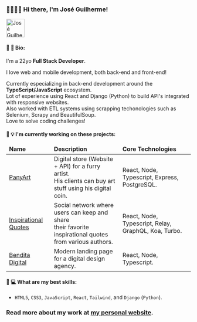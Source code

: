 ### 🏳️‍🌈👋😄 Hi there, I'm José Guilherme!

<a href="https://dev.to/joseguilhermefmoura/" target="_blank">
<img src="https://d2fltix0v2e0sb.cloudfront.net/dev-badge.svg"  width=50 alt="José Guilherme 's DEV Profile">
</a>

#### 📖 📝 Bio:

I'm a 22yo **Full Stack Developer**.

I love web and mobile development, both back-end and front-end!

Currently especializing in back-end development around the **TypeScript/JavaScript** ecosystem.<br/>
Lot of experience using React and Django (Python) to build API's integrated with responsive websites.<br/>
Also worked with ETL systems using scrapping techonologies such as Selenium, Scrapy and BeautifulSoup.<br/>
Love to solve coding challenges!<br/>

#### 🌱 💡 I'm currently working on these projects:

<table>
  <thead>
    <tr>
      <td>
        <strong>Name</strong>
      </td>
      <td>
        <strong>Description</strong>
      </td>
      <td>
        <strong>Core Technologies</strong>
      </td>
    </tr>
  <thead/>
  <tbody>
    <tr>
      <td>
        <a target='_blank' href='panyart.studio'>PanyArt</a>
      </td>
      <td>
        Digital store (Website + API) for a furry artist. <br/>
        His clients can buy art stuff using his digital coin.
      </td>
      <td>
        React, Node, Typescript, Express, PostgreSQL.
      </td>
    </tr>
    <tr>
      <td>
        <a target='_blank' href='https://github.com/joseguilherme-dev/inspirational-quotes'>Inspirational Quotes</a>
      </td>
      <td>
        Social network where users can keep and share <br/>
        their favorite inspirational quotes from various authors.
      </td>
      <td>
        React, Node, Typescript, Relay, GraphQL, Koa, Turbo.
      </td>
    </tr>
    <tr>
      <td>
        <a target='_blank' href='www.bendita.digital'>Bendita Digital</a>
      </td>
      <td>
        Modern landing page for a digital design agency.
      </td>
      <td>
        React, Node, Typescript.
      </td>
    </tr>
  </tbody>
</table>



#### 💼 💻 What are my best skills:

- `HTML5`, `CSS3`, `JavaScript`, `React`, `Tailwind`, and `Django` (`Python`).

### Read more about my work at <a href="https://joseguilherme.dev/" target="_blank">my personal website</a>.
